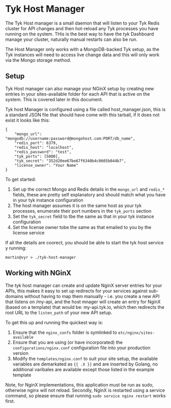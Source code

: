 Tyk Host Manager
================

The Tyk Host manager is a small daemon that will listen to your Tyk Redis cluster for API changes and then hot-reload any Tyk processes you have running on the system.
THis is the best way to have the tyk Dashboard manage your cluster, naturally manual restarts can also be run.

The Host Manager only works with a MongoDB-backed Tyk setup, as the Tyk instances will need to access live change data and this will only work via the Mongo storage method.

## Setup

Tyk Host manager can also manage your NGinX setup by creating new entries in your sites-available folder for each API that is active on the system. This is covered later
in this document.

Tyk host Manager is configured using a file called host_manager.json, this is a standard JSON file that should have come with this tarball, if it does not exist
it looks like this:

    {
        "mongo_url": "mongodb://username:password@mongohost.com:PORT/db_name",
        "redis_port": 6379,
        "redis_host": "localhost",
        "redis_password": "test",
        "tyk_ports": [5000],
        "tyk_secret": "352d20ee67be67f6340b4c0605b044b7",
        "license_owner": "Your Name"
    }
    
To get started:

1. Set up the correct Mongo and Redis details in the `mongo_url` and `redis_*` fields, these are pretty self explanatory and should match what you have in your tyk instance configuration
2. The host manager assumes it is on the same host as your tyk processes, enumerate their port numbers in the `tyk_ports` section
3. Set the `tyk_secret` field to tbe the same as that in your tyk instance configuration
4. Set the license owner tobe the same as that emailed to you by the license service

If all the details are coorect, you should be able to start the tyk host service y running:

    martin@vyr > ./tyk-host-manager


## Working with NGinX

The tyk host manager can create and update NginX server entries for your APIs, this makes it easy to set up redirects for your services against sub-domains without
having to map them manually - i.e. you create a new API that listens on /my-api, and the host mnager will create an entry for NginX (based on a template) that 
would be: my-api.tyk.io, which then redirects the root URL to the `listen_path` of your new API setup.

To get this up and running the quickest way is:

1. Ensure that the `nginx_confs` folder is symlinked to `etc/nginx/sites-available`
2. Ensure that you are using (or have incorporated) the `configurations/nginx.conf` configuration file into your production version
3. Modify the `templates/nginx.conf` to suit your site setup, the available variables are demarkated as `{{ .X }}` and are inserted by Golang, no additional varibales are available except those listed in the example template

Note, for NginX implementations, this application must be run as sudo, otherwise nginx will not reload. Secondly, NginX is restarted using a 
service command, so please ensure that running `sudo service nginx restart` works first.



